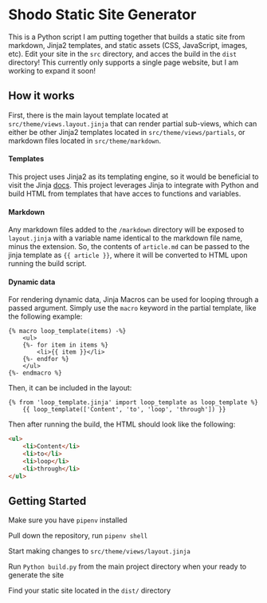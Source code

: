 # Shodo Static Site Generator

This is a Python script I am putting together that builds a static site from markdown, Jinja2 templates, and static assets (CSS, JavaScript, images, etc). Edit your site in the `src` directory, and acces the build in the `dist` directory! This currently only supports a single page website, but I am working to expand it soon!

## How it works

First, there is the main layout template located at `src/theme/views.layout.jinja` that can render partial sub-views, which can either be other Jinja2 templates located in `src/theme/views/partials`, or markdown files located in `src/theme/markdown`.

#### Templates

This project uses Jinja2 as its templating engine, so it would be beneficial to visit the Jinja [docs](https://jinja.palletsprojects.com/en/3.1.x/). This project leverages Jinja to integrate with Python and build HTML from templates that have acces to functions and variables.

#### Markdown

Any markdown files added to the `/markdown` directory will be exposed to `layout.jinja` with a variable name identical to the markdown file name, minus the extension. So, the contents of `article.md` can be passed to the jinja template as `{{ article }}`, where it will be converted to HTML upon running the build script.

#### Dynamic data

For rendering dynamic data, Jinja Macros can be used for looping through a passed argument. Simply use the `macro` keyword in the partial template, like the following example:

```
{% macro loop_template(items) -%}
    <ul>
    {%- for item in items %}
        <li>{{ item }}</li>
    {%- endfor %}
    </ul>
{%- endmacro %}
```

Then, it can be included in the layout:

```
{% from 'loop_template.jinja' import loop_template as loop_template %}
    {{ loop_template(['Content', 'to', 'loop', 'through']) }}
```

Then after running the build, the HTML should look like the following:

```html
<ul>
    <li>Content</li>
    <li>to</li>
    <li>loop</li>
    <li>through</li>
</ul>
```

## Getting Started

Make sure you have `pipenv` installed

Pull down the repository, run `pipenv shell`

Start making changes to `src/theme/views/layout.jinja`

Run `Python build.py` from the main project directory when your ready to generate the site

Find your static site located in the `dist/` directory